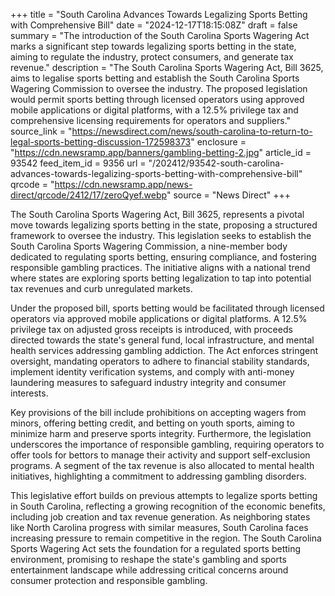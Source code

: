 +++
title = "South Carolina Advances Towards Legalizing Sports Betting with Comprehensive Bill"
date = "2024-12-17T18:15:08Z"
draft = false
summary = "The introduction of the South Carolina Sports Wagering Act marks a significant step towards legalizing sports betting in the state, aiming to regulate the industry, protect consumers, and generate tax revenue."
description = "The South Carolina Sports Wagering Act, Bill 3625, aims to legalise sports betting and establish the South Carolina Sports Wagering Commission to oversee the industry. The proposed legislation would permit sports betting through licensed operators using approved mobile applications or digital platforms, with a 12.5% privilege tax and comprehensive licensing requirements for operators and suppliers."
source_link = "https://newsdirect.com/news/south-carolina-to-return-to-legal-sports-betting-discussion-172598373"
enclosure = "https://cdn.newsramp.app/banners/gambling-betting-2.jpg"
article_id = 93542
feed_item_id = 9356
url = "/202412/93542-south-carolina-advances-towards-legalizing-sports-betting-with-comprehensive-bill"
qrcode = "https://cdn.newsramp.app/news-direct/qrcode/2412/17/zeroQyef.webp"
source = "News Direct"
+++

<p>The South Carolina Sports Wagering Act, Bill 3625, represents a pivotal move towards legalizing sports betting in the state, proposing a structured framework to oversee the industry. This legislation seeks to establish the South Carolina Sports Wagering Commission, a nine-member body dedicated to regulating sports betting, ensuring compliance, and fostering responsible gambling practices. The initiative aligns with a national trend where states are exploring sports betting legalization to tap into potential tax revenues and curb unregulated markets.</p><p>Under the proposed bill, sports betting would be facilitated through licensed operators via approved mobile applications or digital platforms. A 12.5% privilege tax on adjusted gross receipts is introduced, with proceeds directed towards the state's general fund, local infrastructure, and mental health services addressing gambling addiction. The Act enforces stringent oversight, mandating operators to adhere to financial stability standards, implement identity verification systems, and comply with anti-money laundering measures to safeguard industry integrity and consumer interests.</p><p>Key provisions of the bill include prohibitions on accepting wagers from minors, offering betting credit, and betting on youth sports, aiming to minimize harm and preserve sports integrity. Furthermore, the legislation underscores the importance of responsible gambling, requiring operators to offer tools for bettors to manage their activity and support self-exclusion programs. A segment of the tax revenue is also allocated to mental health initiatives, highlighting a commitment to addressing gambling disorders.</p><p>This legislative effort builds on previous attempts to legalize sports betting in South Carolina, reflecting a growing recognition of the economic benefits, including job creation and tax revenue generation. As neighboring states like North Carolina progress with similar measures, South Carolina faces increasing pressure to remain competitive in the region. The South Carolina Sports Wagering Act sets the foundation for a regulated sports betting environment, promising to reshape the state's gambling and sports entertainment landscape while addressing critical concerns around consumer protection and responsible gambling.</p>